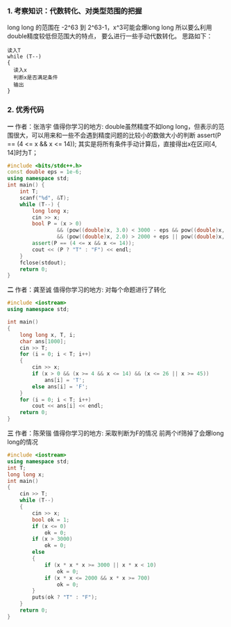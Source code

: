 

### 1. 考察知识：代数转化、对类型范围的把握
long long 的范围在 -2^63 到 2^63-1，x^3可能会爆long long
所以要么利用double精度较低但范围大的特点，
要么进行一些手动代数转化。
思路如下：
```
读入T
while (T--)
{
  读入x
  判断x是否满足条件
  输出
}
```


### 2. 优秀代码
**一**
作者：张浩宇
值得你学习的地方: 
double虽然精度不如long long，但表示的范围很大，可以用来和一些不会遇到精度问题的比较小的数做大小的判断
assert(P == (4 <= x && x <= 14)); 
其实是将所有条件手动计算后，直接得出x在区间[4, 14]时为T；
```c++
#include <bits/stdc++.h>
const double eps = 1e-6;
using namespace std;
int main() {
	int T;
	scanf("%d", &T);
	while (T--) {
		long long x;
		cin >> x;
		bool P = (x > 0) 
				&& (pow((double)x, 3.0) < 3000 - eps && pow((double)x, 2.0) > 10 - eps)
				&& (pow((double)x, 2.0) > 2000 + eps || pow((double)x, 2.0) < 700 - eps);
		assert(P == (4 <= x && x <= 14));
		cout << (P ? "T" : "F") << endl;
	}
	fclose(stdout);
	return 0;
}
```

**二**
作者：龚至诚
值得你学习的地方: 
对每个命题进行了转化
```c++
#include <iostream>
using namespace std;

int main()
{
	long long x, T, i;
	char ans[1000];
	cin >> T;
	for (i = 0; i < T; i++)
	{
		cin >> x;
		if (x > 0 && (x >= 4 && x <= 14) && (x <= 26 || x >= 45))
			ans[i] = 'T';
		else ans[i] = 'F';
	}
	for (i = 0; i < T; i++)
		cout << ans[i] << endl;
	return 0;
}

```
**三**
作者：陈荣锴
值得你学习的地方: 
采取判断为F的情况
前两个if筛掉了会爆long long的情况
```c++
#include <iostream>
using namespace std;
int T;
long long x;
int main()
{
    cin >> T;
    while (T--)
    {
        cin >> x;
        bool ok = 1;
        if (x <= 0)
            ok = 0;
        if (x > 3000)
            ok = 0;
        else
        {
            if (x * x * x >= 3000 || x * x < 10)
                ok = 0;
            if (x * x <= 2000 && x * x >= 700)
                ok = 0;
        }
        puts(ok ? "T" : "F");
    }
    return 0;
}
```